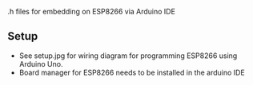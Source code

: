 .h files for embedding on ESP8266 via Arduino IDE

## Setup

* See setup.jpg for wiring diagram for programming ESP8266 using Arduino Uno.
* Board manager for ESP8266 needs to be installed in the arduino IDE
